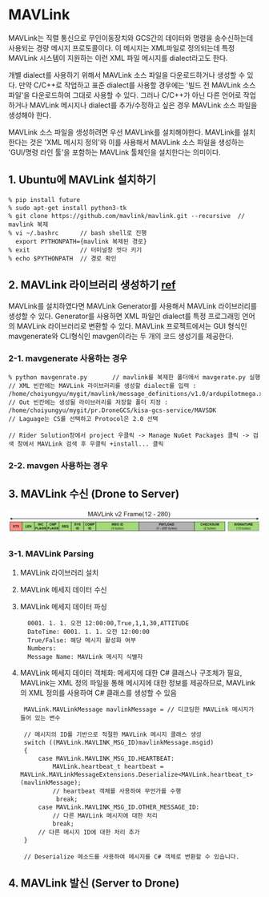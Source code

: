 # MAVLink
MAVLink는 직렬 통신으로 무인이동장치와 GCS간의 데이터와 명령을 송수신하는데 사용되는 경량 메시지 프로토콜이다. 이 메시지는 XML파일로 정의되는데 특정 MAVLink 시스템이 지원하는 이런 XML 파일 메시지를 dialect라고도 한다.

개별 dialect를 사용하기 위해서 MAVLink 소스 파일을 다운로드하거나 생성할 수 있다. 만약 C/C++로 작업하고 표준 dialect를 사용할 경우에는 '빌드 전 MAVLink 소스 파일'을 다운로드하여 그대로 사용할 수 있다. 그러나 C/C++가 아닌 다른 언어로 작업하거나 MAVLink 메시지나 dialect를 추가/수정하고 싶은 경우 MAVLink 소스 파일을 생성해야 한다. 

MAVLink 소스 파일을 생성하려면 우선 MAVLink를 설치해야한다. MAVLink를 설치한다는 것은 'XML 메시지 정의'와 이를 사용해서 MAVLink 소스 파일을 생성하는 'GUI/명령 라인 툴'을 포함하는 MAVLink 툴체인을 설치한다는 의미이다.

## 1. Ubuntu에 MAVLink 설치하기

    % pip install future
    % sudo apt-get install python3-tk
    % git clone https://github.com/mavlink/mavlink.git --recursive  // mavlink 복제
    % vi ~/.bashrc      // bash shell로 진행
      export PYTHONPATH={mavlink 복제된 경로}
    % exit              // 터미널창 껏다 키기
    % echo $PYTHONPATH  // 경로 확인

## 2. MAVLink 라이브러리 생성하기 [ref](https://kwangpil.tistory.com/82)
MAVLink를 설치하였다면 MAVLink Generator를 사용해서 MAVLink 라이브러리를 생성할 수 있다. Generator를 사용하면 XML 파일인 dialect를 특정 프로그래밍 언어의 MAVLink 라이브러리로 변환할 수 있다. MAVLink 프로젝트에서는 GUI 형식인 mavgenerate와 CLI형식인 mavgen이라는 두 개의 코드 생성기를 제공한다. 

### 2-1. mavgenerate 사용하는 경우
    % python mavgenrate.py       // mavlink를 복제한 폴더에서 mavgerate.py 실행
    // XML 빈칸에는 MAVLink 라이브러리를 생성할 dialect를 입력 : /home/choiyungyu/mygit/mavlink/message_definitions/v1.0/ardupilotmega.xml
    // Out 빈칸에는 생성될 라이브러리를 저장할 폴더 지정 : /home/choiyungyu/mygit/pr.DroneGCS/kisa-gcs-service/MAVSDK 
    // Laguage는 CS를 선택하고 Protocol은 2.0 선택

    // Rider Solution창에서 project 우클릭 -> Manage NuGet Packages 클릭 -> 검색 창에서 MAVLink 검색 후 우클릭 +install... 클릭

### 2-2. mavgen 사용하는 경우

## 3. MAVLink 수신 (Drone to Server)
![img.png](../kisa-gcs-service/data/img2.png)
### 3-1. MAVLink Parsing
1) MAVLink 라이브러리 설치
2) MAVLink 메세지 데이터 수신
3) MAVLink 메세지 데이터 파싱

         0001. 1. 1. 오전 12:00:00,True,1,1,30,ATTITUDE
         DateTime: 0001. 1. 1. 오전 12:00:00 
         True/False: 해당 메시지 활성화 여부
         Numbers:  
         Message Name: MAVLink 메시지 식별자

4) MAVLink 메세지 데이터 객체화: 메세지에 대한 C# 클래스나 구조체가 필요, MAVLink는 XML 정의 파일을 통해 메시지에 대한 정보를 제공하므로, MAVLink의 XML 정의를 사용하여 C# 클래스를 생성할 수 있음

        MAVLink.MAVLinkMessage mavlinkMessage = // 디코딩한 MAVLink 메시지가 들어 있는 변수
    
        // 메시지의 ID를 기반으로 적절한 MAVLink 메시지 클래스 생성
        switch ((MAVLink.MAVLINK_MSG_ID)mavlinkMessage.msgid)
        {
            case MAVLink.MAVLINK_MSG_ID.HEARTBEAT:
                MAVLink.heartbeat_t heartbeat = MAVLink.MAVLinkMessageExtensions.Deserialize<MAVLink.heartbeat_t>(mavlinkMessage);
                // heartbeat 객체를 사용하여 무언가를 수행
                 break;
            case MAVLink.MAVLINK_MSG_ID.OTHER_MESSAGE_ID:
                // 다른 MAVLink 메시지에 대한 처리
                break;
            // 다른 메시지 ID에 대한 처리 추가
        }
        
        // Deserialize 메소드를 사용하여 메시지를 C# 객체로 변환할 수 있습니다.

## 4. MAVLink 발신 (Server to Drone)


